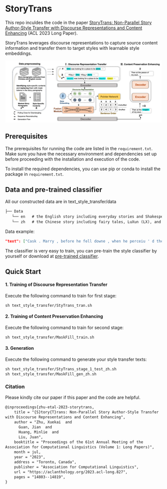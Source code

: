 # StoryTrans

This repo inculdes the code in the paper [StoryTrans: Non-Parallel Story Author-Style Transfer with Discourse Representations and Content Enhancing](https://arxiv.org/abs/2208.13423) (ACL 2023 Long Paper).

StoryTrans leverages discourse representations to capture source content information and transfer them to target styles with learnable style embeddings. 

![Main_figure](figure/main_figure.png)

## Prerequisites

The prerequisites for running the code are listed in the `requirement.txt`. Make sure you have the necessary environment and dependencies set up before proceeding with the installation and execution of the code.

To install the required dependencies, you can use pip or conda to install the package in `requirement.txt`.

## Data and pre-trained classifier
All our constructed data are in text_style_transfer/data
```markdown
├── Data
   └── en   # the English story including everyday stories and Shakespeare’s plays.
   └── zh   # the Chinese story including fairy tales, LuXun (LX), and JinYong (JY).
```
Data example:
```json
"text": ["Cask . Marry , before he fell downe , when he perceiu ' d the common Heard was glad he refus ' d the Crowne , he pluckt me ope his Doublet , and offer ' d them his Throat to cut : and I had beene a man of any Occupation , if I would not haue taken him at a word , I would I might goe to Hell among the Rogues , and so hee fell ."], "style": "<Sp>", "mask_word": ["taken", "Throat", "refus", "Rogues", "Heard", "Doublet", "Occupation", "fell"], "text_mask": ["Cask . Marry , before he <mask> downe , when he perceiu ' d the common <mask> was glad he <mask> ' d the Crowne , he pluckt me ope his <mask> , and offer ' d them his <mask> to cut : and I had beene a man of any <mask> , if I would not haue <mask> him at a word , I would I might goe to Hell among the <mask> , and so hee <mask> ."]
```
The classifier is very easy to train, you can pre-train the style classifier by yourself or download at [pre-trained classifier](https://drive.google.com/drive/folders/1vEYveDCMqyCq3okUqaHMpCjVetmerWRE?usp=sharing).

## Quick Start

#### 1. Training of Discourse Representation Transfer

Execute the following command to train for first stage: 
```shell
sh text_style_transfer/StyTrans_tran.sh
```

#### 2. Training of Content Preservation Enhancing
Execute the following command to train for second stage: 
```shell
sh text_style_transfer/MaskFill_train.sh
```

#### 3. Generation 
Execute the following command to generate your style transfer texts: 
```shell
sh text_style_transfer/StyTrans_stage_1_test_zh.sh
sh text_style_transfer/MaskFill_gen_zh.sh
```

### Citation

Please kindly cite our paper if this paper and the code are helpful.

```
@inproceedings{zhu-etal-2023-storytrans,
    title = "{S}tory{T}rans: Non-Parallel Story Author-Style Transfer with Discourse Representations and Content Enhancing",
    author = "Zhu, Xuekai  and
      Guan, Jian  and
      Huang, Minlie  and
      Liu, Juan",
    booktitle = "Proceedings of the 61st Annual Meeting of the Association for Computational Linguistics (Volume 1: Long Papers)",
    month = jul,
    year = "2023",
    address = "Toronto, Canada",
    publisher = "Association for Computational Linguistics",
    url = "https://aclanthology.org/2023.acl-long.827",
    pages = "14803--14819",
}
```
